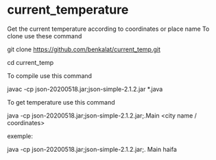 # current_temperature
Get the current temperature according to coordinates or place name
To clone use these command

git clone https://github.com/benkalat/current_temp.git

cd current_temp

To compile use this command

javac -cp json-20200518.jar;json-simple-2.1.2.jar *.java

To get temperature use this command

java -cp json-20200518.jar;json-simple-2.1.2.jar;.Main <city name / coordinates>
 
exemple:

java -cp json-20200518.jar;json-simple-2.1.2.jar;. Main haifa


